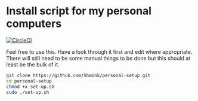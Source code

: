 # Install script for my personal computers

[![CircleCI](https://circleci.com/gh/Shmink/personal-setup.svg?style=svg)](https://circleci.com/gh/Shmink/personal-setup)

Feel free to use this. Have a look through it first and edit where appropriate. There will still need to be some manual things to be done but this should at least be the bulk of it.

```bash
git clone https://github.com/Shmink/personal-setup.git
cd personal-setup
chmod +x set-up.sh
sudo ./set-up.sh
```